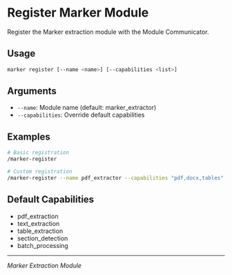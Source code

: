 # Register Marker Module

Register the Marker extraction module with the Module Communicator.

## Usage

```bash
marker register [--name <name>] [--capabilities <list>]
```

## Arguments

- `--name`: Module name (default: marker_extractor)
- `--capabilities`: Override default capabilities

## Examples

```bash
# Basic registration
/marker-register

# Custom registration
/marker-register --name pdf_extractor --capabilities "pdf,docx,tables"
```

## Default Capabilities

- pdf_extraction
- text_extraction
- table_extraction
- section_detection
- batch_processing

---
*Marker Extraction Module*
